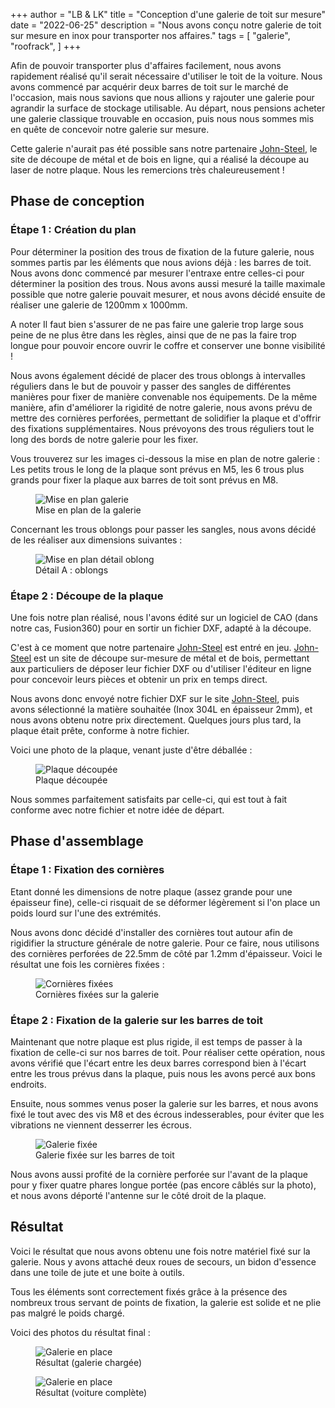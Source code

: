 +++
author = "LB & LK"
title = "Conception d'une galerie de toit sur mesure"
date = "2022-06-25"
description = "Nous avons conçu notre galerie de toit sur mesure en inox pour transporter nos affaires."
tags = [
    "galerie",
    "roofrack",
]
+++

Afin de pouvoir transporter plus d'affaires facilement, nous avons rapidement réalisé qu'il serait nécessaire d'utiliser le toit de la voiture. Nous avons commencé par acquérir deux barres de toit sur le marché de l'occasion, mais nous savions que nous allions y rajouter une galerie pour agrandir la surface de stockage utilisable. Au départ, nous pensions acheter une galerie classique trouvable en occasion, puis nous nous sommes mis en quête de concevoir notre galerie sur mesure.

Cette galerie n'aurait pas été possible sans notre partenaire <a target="_blank" class="link" href="https://john-steel.com/">John-Steel</a>, le site de découpe de métal et de bois en ligne, qui a réalisé la découpe au laser de notre plaque. Nous les remercions très chaleureusement !

## Phase de conception
### Étape 1 : Création du plan

Pour déterminer la position des trous de fixation de la future galerie, nous sommes partis par les éléments que nous avions déjà : les barres de toit. Nous avons donc commencé par mesurer l'entraxe entre celles-ci pour déterminer la position des trous. Nous avons aussi mesuré la taille maximale possible que notre galerie pouvait mesurer, et nous avons décidé ensuite de réaliser une galerie de 1200mm x 1000mm.

A noter Il faut bien s'assurer de ne pas faire une galerie trop large sous peine de ne plus être dans les règles, ainsi que de ne pas la faire trop longue pour pouvoir encore ouvrir le coffre et conserver une bonne visibilité !

Nous avons également décidé de placer des trous oblongs à intervalles réguliers dans le but de pouvoir y passer des sangles de différentes manières pour fixer de manière convenable nos équipements. De la même manière, afin d'améliorer la rigidité de notre galerie, nous avons prévu de mettre des cornières perforées, permettant de solidifier la plaque et d'offrir des fixations supplémentaires. Nous prévoyons des trous réguliers tout le long des bords de notre galerie pour les fixer.

Vous trouverez sur les images ci-dessous la mise en plan de notre galerie : Les petits trous le long de la plaque sont prévus en M5, les 6 trous plus grands pour fixer la plaque aux barres de toit sont prévus en M8.

<figure>
    <img src="/images/roofrack/mep-galerie.png" alt="Mise en plan galerie">
    <figcaption>Mise en plan de la galerie</figcaption>
</figure>
Concernant les trous oblongs pour passer les sangles, nous avons décidé de les réaliser aux dimensions suivantes :
<figure>
    <img src="/images/roofrack/mep-oblongs.png" alt="Mise en plan détail oblong">
    <figcaption>Détail A : oblongs</figcaption>
</figure>

### Étape 2 : Découpe de la plaque
Une fois notre plan réalisé, nous l'avons édité sur un logiciel de CAO (dans notre cas, Fusion360) pour en sortir un fichier DXF, adapté à la découpe.

C'est à ce moment que notre partenaire <a target="_blank" class="link" href="https://john-steel.com/">John-Steel</a> est entré en jeu. <a target="_blank" class="link" href="https://john-steel.com/">John-Steel</a> est un site de découpe sur-mesure de métal et de bois, permettant aux particuliers de déposer leur fichier DXF ou d'utiliser l'éditeur en ligne pour concevoir leurs pièces et obtenir un prix en temps direct.

Nous avons donc envoyé notre fichier DXF sur le site <a target="_blank" class="link" href="https://john-steel.com/">John-Steel</a>, puis avons sélectionné la matière souhaitée (Inox 304L en épaisseur 2mm), et nous avons obtenu notre prix directement. Quelques jours plus tard, la plaque était prête, conforme à notre fichier.

Voici une photo de la plaque, venant juste d'être déballée :

<figure>
    <img src="/images/roofrack/roofrack-1.jpg" alt="Plaque découpée">
    <figcaption>Plaque découpée</figcaption>
</figure>

Nous sommes parfaitement satisfaits par celle-ci, qui est tout à fait conforme avec notre fichier et notre idée de départ.

## Phase d'assemblage
### Étape 1 : Fixation des cornières

Etant donné les dimensions de notre plaque (assez grande pour une épaisseur fine), celle-ci risquait de se déformer légèrement si l'on place un poids lourd sur l'une des extrémités.

Nous avons donc décidé d'installer des cornières tout autour afin de rigidifier la structure générale de notre galerie. Pour ce faire, nous utilisons des cornières perforées de 22.5mm de côté par 1.2mm d'épaisseur. Voici le résultat une fois les cornières fixées :

<figure>
    <img src="/images/roofrack/roofrack-2.jpg" alt="Cornières fixées">
    <figcaption>Cornières fixées sur la galerie</figcaption>
</figure>

### Étape 2 : Fixation de la galerie sur les barres de toit

Maintenant que notre plaque est plus rigide, il est temps de passer à la fixation de celle-ci sur nos barres de toit. Pour réaliser cette opération, nous avons vérifié que l'écart entre les deux barres correspond bien à l'écart entre les trous prévus dans la plaque, puis nous les avons percé aux bons endroits.

Ensuite, nous sommes venus poser la galerie sur les barres, et nous avons fixé le tout avec des vis M8 et des écrous indesserables, pour éviter que les vibrations ne viennent desserrer les écrous.

<figure>
    <img src="/images/roofrack/roofrack-3.jpg" alt="Galerie fixée">
    <figcaption>Galerie fixée sur les barres de toit</figcaption>
</figure>

Nous avons aussi profité de la cornière perforée sur l'avant de la plaque pour y fixer quatre phares longue portée (pas encore câblés sur la photo), et nous avons déporté l'antenne sur le côté droit de la plaque.

## Résultat

Voici le résultat que nous avons obtenu une fois notre matériel fixé sur la galerie. Nous y avons attaché deux roues de secours, un bidon d'essence dans une toile de jute et une boite à outils.

Tous les éléments sont correctement fixés grâce à la présence des nombreux trous servant de points de fixation, la galerie est solide et ne plie pas malgré le poids chargé.

Voici des photos du résultat final :

<figure>
    <img src="/images/roofrack/roofrack-4.jpg" alt="Galerie en place">
    <figcaption>Résultat (galerie chargée)</figcaption>
</figure>

<figure>
    <img src="/images/roofrack/roofrack-5.jpg" alt="Galerie en place">
    <figcaption>Résultat (voiture complète)</figcaption>
</figure>
